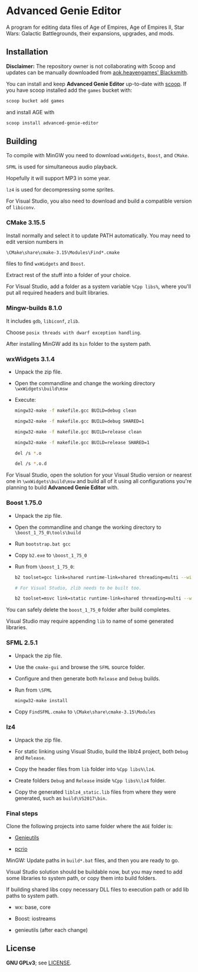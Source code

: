 # Advanced Genie Editor

A program for editing data files of Age of Empires, Age of Empires II, Star Wars: Galactic Battlegrounds, their expansions, upgrades, and mods.

## Installation

__Disclaimer:__ The repository owner is not collaborating with Scoop and updates can be manually downloaded from [aok.heavengames' Blacksmith](https://aok.heavengames.com/blacksmith/showfile.php?fileid=11002).

You can install and keep **Advanced Genie Editor** up-to-date with [scoop](https://scoop.sh/). If you have scoop installed add the `games` bucket with:

```sh
scoop bucket add games
```

and install AGE with

```sh
scoop install advanced-genie-editor
```

## Building

To compile with MinGW you need to download `wxWidgets`, `Boost`, and `CMake`.

`SFML` is used for simultaneous audio playback.

Hopefully it will support MP3 in some year.

`lz4` is used for decompressing some sprites.

For Visual Studio, you also need to download and build a compatible version of `libiconv`.

### CMake 3.15.5

Install normally and select it to update PATH automatically.
You may need to edit version numbers in

```sh
\CMake\share\cmake-3.15\Modules\Find*.cmake
```

files to find `wxWidgets` and `Boost`.

Extract rest of the stuff into a folder of your choice.

For Visual Studio, add a folder as a system variable `%Cpp libs%`,
where you'll put all required headers and built libraries.

### Mingw-builds 8.1.0

It includes `gdb`, `libiconf`, `zlib`.

Choose `posix threads with dwarf exception handling`.

After installing MinGW add its `bin` folder to the system path.

### wxWidgets 3.1.4

- Unpack the zip file.

- Open the commandline and change the working directory `\wxWidgets\build\msw`

- Execute:

    ```sh
    mingw32-make -f makefile.gcc BUILD=debug clean

    mingw32-make -f makefile.gcc BUILD=debug SHARED=1

    mingw32-make -f makefile.gcc BUILD=release clean

    mingw32-make -f makefile.gcc BUILD=release SHARED=1

    del /s *.o

    del /s *.o.d
    ```

For Visual Studio, open the solution for your Visual Studio version or nearest one in `\wxWidgets\build\msw` and build all of it using all configurations you're planning to build **Advanced Genie Editor** with.

### Boost 1.75.0

- Unpack the zip file.

- Open the commandline and change the working directory to `\boost_1_75_0\tools\build`

- Run `bootstrap.bat gcc`

- Copy `b2.exe` to `\boost_1_75_0`

- Run from `\boost_1_75_0`:

    ```sh
    b2 toolset=gcc link=shared runtime-link=shared threading=multi --with-iostreams
    
    # For Visual Studio, zlib needs to be built too.
    
    b2 toolset=msvc link=static runtime-link=shared threading=multi --with-iostreams -s ZLIB_SOURCE=".\tools\boost_install\test\iostreams\zlib-1.2.11" -s ZLIB_INCLUDE=".\tools\boost_install\test\iostreams\zlib-1.2.11"
    ```

You can safely delete the `boost_1_75_0` folder after build completes.

Visual Studio may require appending `lib` to name of some generated libraries.

### SFML 2.5.1

- Unpack the zip file.

- Use the `cmake-gui` and browse the `SFML` source folder.

- Configure and then generate both `Release` and `Debug` builds.

- Run from `\SFML`

    ```sh
    mingw32-make install
    ```

- Copy `FindSFML.cmake` to `\CMake\share\cmake-3.15\Modules`

### lz4

- Unpack the zip file.

- For static linking using Visual Studio, build the liblz4 project, both `Debug` and `Release`.

- Copy the header files from `lib` folder into `%Cpp libs%\lz4`.

- Create folders `Debug` and `Release` inside `%Cpp libs%\lz4` folder.

- Copy the generated `liblz4_static.lib` files from where they were generated, such as `build\VS2017\bin`.

### Final steps

Clone the following projects into same folder where the `AGE` folder is:

- [Genieutils](https://github.com/Tapsa/genieutils)

- [pcrio](https://github.com/Tapsa/pcrio)

MinGW: Update paths in `build*.bat` files, and then you are ready to go.

Visual Studio solution should be buildable now, but you may need to add some libraries to system path, or copy them into build folders.

If building shared libs copy necessary DLL files to execution path or add lib paths to system path.

- wx: base, core

- Boost: iostreams

- genieutils (after each change)

## License

**GNU GPLv3**; see [LICENSE](LICENSE).
